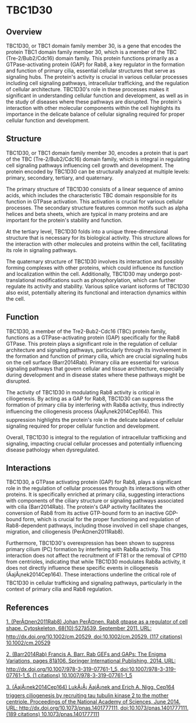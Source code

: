 # TBC1D30

## Overview
TBC1D30, or TBC1 domain family member 30, is a gene that encodes the protein TBC1 domain family member 30, which is a member of the TBC (Tre-2/Bub2/Cdc16) domain family. This protein functions primarily as a GTPase-activating protein (GAP) for Rab8, a key regulator in the formation and function of primary cilia, essential cellular structures that serve as signaling hubs. The protein's activity is crucial in various cellular processes including cell signaling pathways, intracellular trafficking, and the regulation of cellular architecture. TBC1D30's role in these processes makes it significant in understanding cellular function and development, as well as in the study of diseases where these pathways are disrupted. The protein's interaction with other molecular components within the cell highlights its importance in the delicate balance of cellular signaling required for proper cellular function and development.

## Structure
TBC1D30, or TBC1 domain family member 30, encodes a protein that is part of the TBC (Tre-2/Bub2/Cdc16) domain family, which is integral in regulating cell signaling pathways influencing cell growth and development. The protein encoded by TBC1D30 can be structurally analyzed at multiple levels: primary, secondary, tertiary, and quaternary.

The primary structure of TBC1D30 consists of a linear sequence of amino acids, which includes the characteristic TBC domain responsible for its function in GTPase activation. This activation is crucial for various cellular processes. The secondary structure features common motifs such as alpha helices and beta sheets, which are typical in many proteins and are important for the protein's stability and function.

At the tertiary level, TBC1D30 folds into a unique three-dimensional structure that is necessary for its biological activity. This structure allows for the interaction with other molecules and proteins within the cell, facilitating its role in signaling pathways.

The quaternary structure of TBC1D30 involves its interaction and possibly forming complexes with other proteins, which could influence its function and localization within the cell. Additionally, TBC1D30 may undergo post-translational modifications such as phosphorylation, which can further regulate its activity and stability. Various splice variant isoforms of TBC1D30 also exist, potentially altering its functional and interaction dynamics within the cell.

## Function
TBC1D30, a member of the Tre2-Bub2-Cdc16 (TBC) protein family, functions as a GTPase-activating protein (GAP) specifically for the Rab8 GTPase. This protein plays a significant role in the regulation of cellular architecture and signaling pathways, particularly through its involvement in the formation and function of primary cilia, which are crucial signaling hubs on the cell surface (Barr2014Rab). Primary cilia are essential for various signaling pathways that govern cellular and tissue architecture, especially during development and in disease states where these pathways might be disrupted.

The activity of TBC1D30 in modulating Rab8 activity is critical in ciliogenesis. By acting as a GAP for Rab8, TBC1D30 can suppress the formation of primary cilia by interfering with Rab8a activity, thus indirectly influencing the ciliogenesis process (ÄajÃ¡nek2014Cep164). This suppression highlights the protein's role in the delicate balance of cellular signaling required for proper cellular function and development.

Overall, TBC1D30 is integral to the regulation of intracellular trafficking and signaling, impacting crucial cellular processes and potentially influencing disease pathology when dysregulated.

## Interactions
TBC1D30, a GTPase activating protein (GAP) for Rab8, plays a significant role in the regulation of cellular processes through its interactions with other proteins. It is specifically enriched at primary cilia, suggesting interactions with components of the ciliary structure or signaling pathways associated with cilia (Barr2014Rab). The protein's GAP activity facilitates the conversion of Rab8 from its active GTP-bound form to an inactive GDP-bound form, which is crucial for the proper functioning and regulation of Rab8-dependent pathways, including those involved in cell shape changes, migration, and ciliogenesis (PerÃ¤nen2011Rab8).

Furthermore, TBC1D30's overexpression has been shown to suppress primary cilium (PC) formation by interfering with Rab8a activity. This interaction does not affect the recruitment of IFT81 or the removal of CP110 from centrioles, indicating that while TBC1D30 modulates Rab8a activity, it does not directly influence these specific events in ciliogenesis (ÄajÃ¡nek2014Cep164). These interactions underline the critical role of TBC1D30 in cellular trafficking and signaling pathways, particularly in the context of primary cilia and Rab8 regulation.


## References


[1. (PerÃ¤nen2011Rab8) Johan PerÃ¤nen. Rab8 gtpase as a regulator of cell shape. Cytoskeleton, 68(10):527â539, September 2011. URL: http://dx.doi.org/10.1002/cm.20529, doi:10.1002/cm.20529. (117 citations) 10.1002/cm.20529](https://doi.org/10.1002/cm.20529)

[2. (Barr2014Rab) Francis A. Barr. Rab GEFs and GAPs: The Enigma Variations, pages 81â106. Springer International Publishing, 2014. URL: http://dx.doi.org/10.1007/978-3-319-07761-1_5, doi:10.1007/978-3-319-07761-1_5. (1 citations) 10.1007/978-3-319-07761-1_5](https://doi.org/10.1007/978-3-319-07761-1_5)

[3. (ÄajÃ¡nek2014Cep164) LukÃ¡Å¡ ÄajÃ¡nek and Erich A. Nigg. Cep164 triggers ciliogenesis by recruiting tau tubulin kinase 2 to the mother centriole. Proceedings of the National Academy of Sciences, June 2014. URL: http://dx.doi.org/10.1073/pnas.1401777111, doi:10.1073/pnas.1401777111. (189 citations) 10.1073/pnas.1401777111](https://doi.org/10.1073/pnas.1401777111)